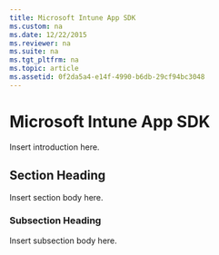 ```yaml
---
title: Microsoft Intune App SDK
ms.custom: na
ms.date: 12/22/2015
ms.reviewer: na
ms.suite: na
ms.tgt_pltfrm: na
ms.topic: article
ms.assetid: 0f2da5a4-e14f-4990-b6db-29cf94bc3048
---
```

# Microsoft Intune App SDK
Insert introduction here.

## Section Heading
Insert section body here.

### Subsection Heading
Insert subsection body here.

